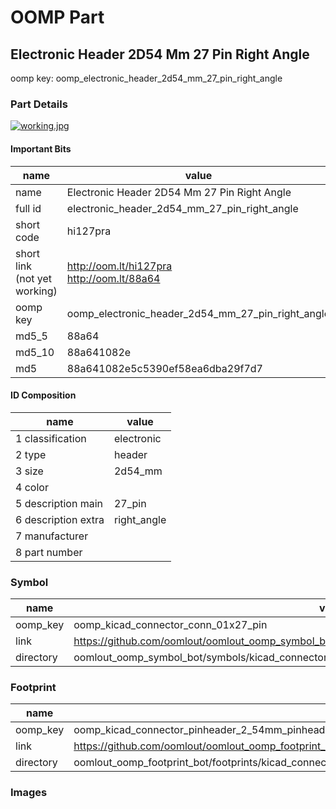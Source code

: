# OOMP Part  
## Electronic Header 2D54 Mm 27 Pin Right Angle  
  
oomp key: oomp_electronic_header_2d54_mm_27_pin_right_angle  
  
### Part Details  
  
[![working.jpg](working_600.jpg)](working.jpg)  
  
#### Important Bits  
| name | value | 
| --- | --- | 
| name | Electronic Header 2D54 Mm 27 Pin Right Angle | 
| full id | electronic_header_2d54_mm_27_pin_right_angle | 
| short code | hi127pra | 
| short link<br>(not yet working) | http://oom.lt/hi127pra<br>http://oom.lt/88a64 | 
| oomp key | oomp_electronic_header_2d54_mm_27_pin_right_angle | 
| md5_5 | 88a64 | 
| md5_10 | 88a641082e | 
| md5 | 88a641082e5c5390ef58ea6dba29f7d7 | 
#### ID Composition  
| name | value | 
| --- | --- | 
| 1 classification | electronic | 
| 2 type | header | 
| 3 size | 2d54_mm | 
| 4 color |  | 
| 5 description main | 27_pin | 
| 6 description extra | right_angle | 
| 7 manufacturer |  | 
| 8 part number |  | 
### Symbol  
| name | value | 
| --- | --- | 
| oomp_key | oomp_kicad_connector_conn_01x27_pin | 
| link | https://github.com/oomlout/oomlout_oomp_symbol_bot/tree/main/symbols/kicad_connector_conn_01x27_pin | 
| directory | oomlout_oomp_symbol_bot/symbols/kicad_connector_conn_01x27_pin//working/working.kicad_sym | 
### Footprint  
| name | value | 
| --- | --- | 
| oomp_key | oomp_kicad_connector_pinheader_2_54mm_pinheader_1x27_p2_54mm_vertical | 
| link | https://github.com/oomlout/oomlout_oomp_footprint_bot/tree/main/foootprntss/kicad_connector_pinheader_2_54mm_pinheader_1x27_p2_54mm_vertical | 
| directory | oomlout_oomp_footprint_bot/footprints/kicad_connector_pinheader_2_54mm_pinheader_1x27_p2_54mm_vertical//working/working.kicad_mod | 
### Images  
